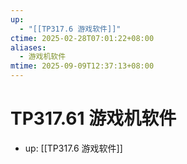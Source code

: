 ```yaml
---
up:
  - "[[TP317.6 游戏软件]]"
ctime: 2025-02-28T07:01:22+08:00
aliases:
  - 游戏机软件
mtime: 2025-09-09T12:37:13+08:00
---
```


# TP317.61 游戏机软件

- up: [[TP317.6 游戏软件]]
